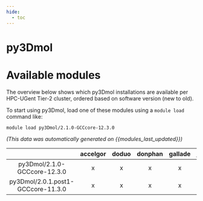 ```yaml
---
hide:
  - toc
---
```


py3Dmol
=======

# Available modules


The overview below shows which py3Dmol installations are available per HPC-UGent Tier-2 cluster, ordered based on software version (new to old).

To start using py3Dmol, load one of these modules using a `module load` command like:

```shell
module load py3Dmol/2.1.0-GCCcore-12.3.0
```

*(This data was automatically generated on {{modules_last_updated}})*  

| |accelgor|doduo|donphan|gallade|joltik|shinx|skitty|
| :---: | :---: | :---: | :---: | :---: | :---: | :---: | :---: |
|py3Dmol/2.1.0-GCCcore-12.3.0|x|x|x|x|-|x|x|
|py3Dmol/2.0.1.post1-GCCcore-11.3.0|x|x|x|x|-|-|-|
